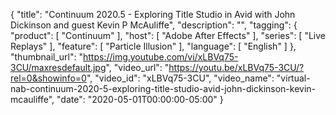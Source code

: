 {
  "title": "Continuum 2020.5 - Exploring Title Studio in Avid with John Dickinson and guest Kevin P McAuliffe",
  "description": "",
  "tagging": {
    "product": [
      "Continuum"
    ],
    "host": [
      "Adobe After Effects"
    ],
    "series": [
      "Live Replays"
    ],
    "feature": [
      "Particle Illusion"
    ],
    "language": [
      "English"
    ]
  },
  "thumbnail_url": "https://img.youtube.com/vi/xLBVq75-3CU/maxresdefault.jpg",
  "video_url": "https://youtu.be/xLBVq75-3CU/?rel=0&showinfo=0",
  "video_id": "xLBVq75-3CU",
  "video_name": "virtual-nab-continuum-2020-5-exploring-title-studio-avid-john-dickinson-kevin-mcauliffe",
  "date": "2020-05-01T00:00:00-05:00"
}
